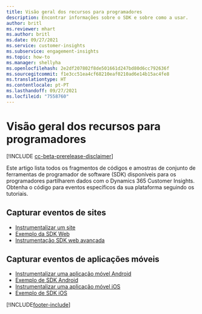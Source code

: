 ```yaml
---
title: Visão geral dos recursos para programadores
description: Encontrar informações sobre o SDK e sobre como a usar.
author: britl
ms.reviewer: mhart
ms.author: britl
ms.date: 09/27/2021
ms.service: customer-insights
ms.subservice: engagement-insights
ms.topic: how-to
ms.manager: shellyha
ms.openlocfilehash: 2e2df207802f8de501661d247bd80d6cc792636f
ms.sourcegitcommit: f1e3cc51ea4cf68210eaf0210ad6e14b15ac4fe8
ms.translationtype: HT
ms.contentlocale: pt-PT
ms.lasthandoff: 09/27/2021
ms.locfileid: "7558760"
---
```

# <a name="developer-resources-overview"></a>Visão geral dos recursos para programadores

[!INCLUDE [cc-beta-prerelease-disclaimer](includes/cc-beta-prerelease-disclaimer.md)]

Este artigo lista todos os fragmentos de códigos e amostras de conjunto de ferramentas de programador de software (SDK) disponíveis para os programadores partilharem dados com o Dynamics 365 Customer Insights. Obtenha o código para eventos específicos da sua plataforma seguindo os tutoriais.

## <a name="capture-events-from-websites"></a>Capturar eventos de sites

- [Instrumentalizar um site](instrument-website.md)
- [Exemplo da SDK Web](websdk-sample.md)
- [Instrumentação SDK web avançada](advanced-SDK-implementation.md)

## <a name="capture-events-from-mobile-apps"></a>Capturar eventos de aplicações móveis

- [Instrumentalizar uma aplicação móvel Android](get-started-android.md)
- [Exemplo de SDK Android](androidsdk-sample.md)
- [Instrumentalizar uma aplicação móvel iOS](get-started-ios.md)
- [Exemplo de SDK iOS](iossdk-sample.md)

[!INCLUDE[footer-include](../includes/footer-banner.md)]
